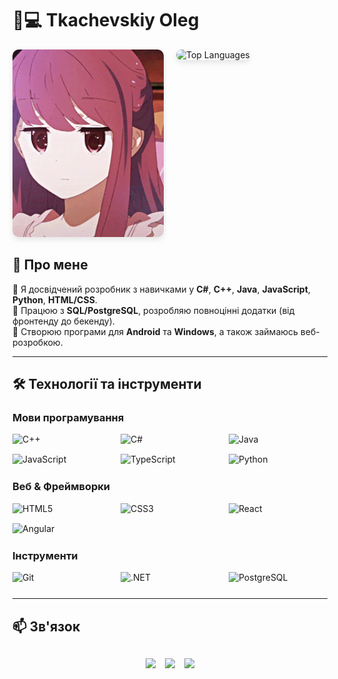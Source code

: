 # 👨💻 Tkachevskiy Oleg

<div style="display: flex; align-center: flex-start; gap: 20px; width: 100%; margin-bottom: 20px; ">
    <div style="flex: 1; max-width: 50%;">
        <img 
            src="https://github.com/TkachevskiyOleg/tkachevskiyoleg/blob/main/assets/2e1a15ac96cbe043468c4bfad79de5b4.gif" 
            alt="Coding GIF" 
            style="width: 120%; height: 300px; object-fit: cover; border-radius: 10px; box-shadow: 0 4px 8px rgba(0,0,0,0.1);"
        />
    </div>
    <div style="flex: 1; max-width: 50%;">
        <img
            src="https://github-readme-stats.vercel.app/api/top-langs/?username=TkachevskiyOleg&layout=compact&card_width=300&card_height=200&exclude=html,css,scss&theme=radical"
            alt="Top Languages"
            style="width: 120%; height: 300px; object-fit: contain; border-radius: 10px; box-shadow: 0 4px 8px rgba(0,0,0,0.1);"
        />
    </div>
</div>

## 🚀 Про мене  
📌 Я досвідчений розробник з навичками у **C#**, **C++**, **Java**, **JavaScript**, **Python**, **HTML/CSS**.  
💼 Працюю з **SQL/PostgreSQL**, розробляю повноцінні додатки (від фронтенду до бекенду).  
📱 Створюю програми для **Android** та **Windows**, а також займаюсь веб-розробкою.


---

## 🛠 Технології та інструменти

### **Мови програмування**
<div style="display: grid; grid-template-columns: repeat(auto-fit, minmax(150px, 1fr)); gap: 15px; margin-bottom: 25px;">
  <img src="https://img.shields.io/badge/C%2B%2B-00599C?style=for-the-badge&logo=c%2B%2B&logoColor=white" alt="C++"/>
  <img src="https://img.shields.io/badge/C%23-239120?style=for-the-badge&logo=c-sharp&logoColor=white" alt="C#"/>
  <img src="https://img.shields.io/badge/Java-ED8B00?style=for-the-badge&logo=openjdk&logoColor=white" alt="Java"/>
  <img src="https://img.shields.io/badge/JavaScript-F7DF1E?style=for-the-badge&logo=javascript&logoColor=black" alt="JavaScript"/>
  <img src="https://img.shields.io/badge/TypeScript-3178C6?style=for-the-badge&logo=typescript&logoColor=white" alt="TypeScript"/>
  <img src="https://img.shields.io/badge/Python-3776AB?style=for-the-badge&logo=python&logoColor=white" alt="Python"/>
</div>

### **Веб & Фреймворки**
<div style="display: grid; grid-template-columns: repeat(auto-fit, minmax(150px, 1fr)); gap: 15px; margin-bottom: 25px;">
  <img src="https://img.shields.io/badge/HTML5-E34F26?style=for-the-badge&logo=html5&logoColor=white" alt="HTML5"/>
  <img src="https://img.shields.io/badge/CSS3-1572B6?style=for-the-badge&logo=css3&logoColor=white" alt="CSS3"/>
  <img src="https://img.shields.io/badge/React-61DAFB?style=for-the-badge&logo=react&logoColor=black" alt="React"/>
  <img src="https://img.shields.io/badge/Angular-DD0031?style=for-the-badge&logo=angular&logoColor=white" alt="Angular"/>
</div>

### **Інструменти**
<div style="display: grid; grid-template-columns: repeat(auto-fit, minmax(150px, 1fr)); gap: 15px; margin-bottom: 25px;">
  <img src="https://img.shields.io/badge/Git-F05032?style=for-the-badge&logo=git&logoColor=white" alt="Git"/>
  <img src="https://img.shields.io/badge/.NET-512BD4?style=for-the-badge&logo=.net&logoColor=white" alt=".NET"/>
  <img src="https://img.shields.io/badge/PostgreSQL-4169E1?style=for-the-badge&logo=postgresql&logoColor=white" alt="PostgreSQL"/>
</div>

---

## 📫 Зв'язок
<div style="display: flex; flex-wrap: wrap; gap: 15px; justify-content: center; margin-top: 30px;">
  <a href="https://linkedin.com/in/ваш_профіль" target="_blank" style="text-decoration: none;">
    <img src="https://img.shields.io/badge/-LinkedIn-0A66C2?style=for-the-badge&logo=linkedin&logoColor=white&logoWidth=30"/>
  </a>
  <a href="https://t.me/ваш_нік" target="_blank" style="text-decoration: none;">
    <img src="https://img.shields.io/badge/-Telegram-26A5E4?style=for-the-badge&logo=telegram&logoColor=white"/>
  </a>
  <a href="mailto:ваша_пошта@gmail.com" style="text-decoration: none;">
    <img src="https://img.shields.io/badge/-Gmail-EA4335?style=for-the-badge&logo=gmail&logoColor=white"/>
  </a>
</div>
